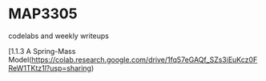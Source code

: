 # MAP3305
codelabs and weekly writeups


[1.1.3 A Spring-Mass Model(https://colab.research.google.com/drive/1fq57eGAQf_SZs3iEuKcz0FReW1TKtz1l?usp=sharing)
